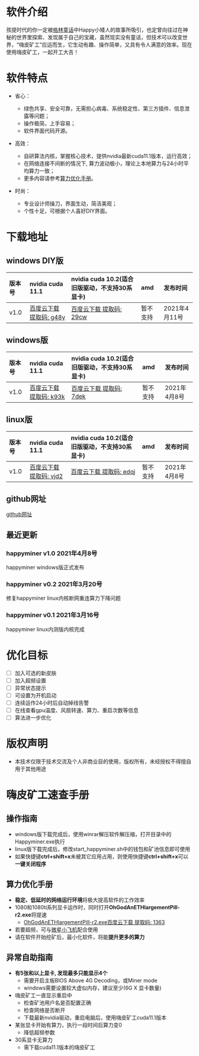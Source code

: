 

# 软件介绍

孩提时代的你一定被[格林童话](https://fairytalez.com/little-snow-white/)中Happy小矮人的故事所吸引，也定曾向往过在神秘的世界里探索、发现属于自己的宝藏，虽然现实没有童话，但技术可以改变世界，“嗨皮矿工”应运而生，它生动有趣、操作简单，又具有令人满意的效率。现在使用嗨皮矿工，一起开工大吉！

# 软件特点

* 省心：
    + 绿色共享、安全可靠，无需担心病毒、系统稳定性、第三方插件、信息泄露等问题；
    + 操作极简，上手容易；
    + 软件界面代码开源。

* 高效：
    + 自研算法内核，掌握核心技术，提供nvidia最新cuda11.1版本，运行高效；
    + 在网络连接不间断的情况下, 算力波动极小，理论上本地算力与24小时平均算力一致；
    + 更多内容请参考[算力优化手册](https://happyminer.cn/#如何在嗨皮矿工中达到最高算力)。

* 时尚：
    + 专业设计师操刀，界面生动，简洁美观；
    + 个性十足，可根据个人喜好DIY界面。


# 下载地址


## windows DIY版

|版本号|  nvidia cuda 11.1  |   nvidia cuda 10.2(适合旧版驱动，不支持30系显卡) |    amd |   发布时间 |
|:--|:--|:--|:--|:--|
|v1.0|[百度云下载 提取码: g48y](https://pan.baidu.com/s/1Wswd5PA2bWQ5i2cp9vYMXw)  |[百度云下载 提取码: 29cw](https://pan.baidu.com/s/1SHn3qQYG36ZwP-RwiEjaVg)|    暂不支持    | 2021年4月11号 |

## windows版

|版本号|  nvidia cuda 11.1  |   nvidia cuda 10.2(适合旧版驱动，不支持30系显卡) |    amd |   发布时间 |
|:--|:--|:--|:--|:--|
|v1.0|[百度云下载 提取码: k93k](https://pan.baidu.com/s/1TPPSwavCe5c0GFsJEtznIA) |[百度云下载 提取码: 7dek](https://pan.baidu.com/s/1M-lxGcoxvmVZGJCMxuNv_w) |    暂不支持    | 2021年4月8号 |

## linux版

|版本号|  nvidia cuda 11.1  |   nvidia cuda 10.2(适合旧版驱动，不支持30系显卡) |    amd |   发布时间 |
|:--|:--|:--|:--|:--|
|v1.0|[百度云下载 提取码: vjd2](https://pan.baidu.com/s/1RLl_FSVjaOAgEs8lsnleCg) |[百度云下载 提取码: edqj](https://pan.baidu.com/s/1Sy1COURn9bORVryy0soNRg) |    暂不支持    | 2021年4月8号  |


## github网址

[github网址](https://github.com/7dwarfs/happyminer)

## 最近更新
### happyminer v1.0  2021年4月8号
happyminer windows版正式发布

### happyminer v0.2  2021年3月20号
修复happyminer linux内核断网重连算力下降问题

### happyminer v0.1  2021年3月16号
happyminer linux内测版内核完成


# 优化目标

- [ ] 加入可选的新皮肤
- [ ] 加入超频设置
- [ ] 异常状态提示
- [ ] 可设置为开机启动
- [ ] 连续运作24小时后自动掉线告警
- [ ] 在线查看gpu温度、风扇转速、算力、重启次数等信息
- [ ] 算法进一步优化

# 版权声明

* 本技术仅限于技术交流及个人非商业目的使用，版权所有，未经授权不得擅自用于其他用途

# 嗨皮矿工速查手册

## 操作指南

* windows版下载完成后，使用winrar解压软件解压缩，打开目录中的Happyminer.exe执行
* linux版下载完成后，修改start_happyminer.sh中的钱包和矿池信息即可使用
* 如果快捷键**ctrl+shift+x**未被其它应用占用，则使用快捷键**ctrl+shift+x**可以**一键关闭程序**

## 算力优化手册

* **稳定、低延时的网络运行环境**将极大提高软件的工作效率
* 1080和1080ti系列显卡运作时，同时打开**OhGodAnETHlargementPill-r2.exe**将提速
    + [OhGodAnETHlargementPill-r2.exe百度云下载 提取码: 1363](https://pan.baidu.com/s/1CCRxBsp3zTVC1cBuTKBiLA) 
* 若要超频，可与[微星小飞机](https://cn.msi.com/Landing/afterburner)配合使用
* 请在软件开始挖矿后，最小化软件，将能**提升更多的算力**

## 异常自助指南
* **有5张和以上显卡, 发现最多只能显示4个**
   + 需要开启主板BIOS Above 4G Decoding，或Miner mode
   + windows需要设置较大虚似内存，建议至少(6G X 显卡数量)
* 嗨皮矿工一直显示重启中
   + 检查矿池用户名是否配置正确
   + 检查网络是否断开
   + 下载最新nvidia驱动，重启电脑后，使用嗨皮矿工cuda11.1版本
* 某张显卡开始有算力，执行一段时间后算力变0
   + 降低超频参数
* 30系显卡无算力
   + 需下载cuda11.1版本的嗨皮矿工
